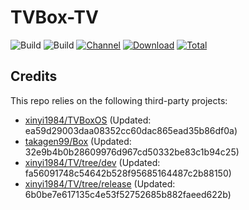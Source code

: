 # TVBox-TV

![Build](https://shields.io/github/actions/workflow/status/xinyi1984/TVBox-TV/TV.yml?branch=master&logo=github&label=Build)
![Build](https://shields.io/github/actions/workflow/status/xinyi1984/TVBox-TV/TVBox.yml?branch=master&logo=github&label=Build)
[![Channel](https://img.shields.io/badge/Follow-Telegram-blue.svg?logo=telegram)](https://t.me/klbot)
[![Download](https://img.shields.io/github/v/release/xinyi1984/TVBox-TV?color=orange&logoColor=orange&label=Download&logo=DocuSign)](https://github.com/xinyi1984/TVBox-TV/releases/latest) 
[![Total](https://shields.io/github/downloads/xinyi1984/TVBox-TV/total?logo=Bookmeter&label=Counts&logoColor=yellow&color=yellow)](https://github.com/xinyi1984/TVBox-TV/releases)

## Credits
This repo relies on the following third-party projects:
- [xinyi1984/TVBoxOS](https://github.com/xinyi1984/TVBoxOS) (Updated: ea59d29003daa08352cc60dac865ead35b86df0a)
- [takagen99/Box](https://github.com/takagen99/Box) (Updated: 32e9b4b0b28609976d967cd50332be83c1b94c25)
- [xinyi1984/TV/tree/dev](https://github.com/xinyi1984/TV/tree/dev) (Updated: fa56091748c54642b528f95685164487c2b88150)
- [xinyi1984/TV/tree/release](https://github.com/xinyi1984/TV/tree/release) (Updated: 6b0be7e617135c4e53f52752685b882faeed622b)
